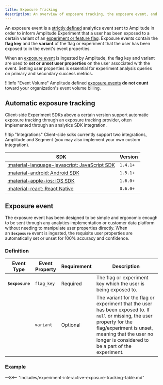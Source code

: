 ```yaml
---
title: Exposure Tracking
description: An overview of exposure tracking, the exposure event, and how to best track exposures within your system.
---
```


An exposure event is a [strictly defined](#exposure-event) analytics event sent to Amplitude in order to inform Amplitude Experiment that a user has been exposed to a certain variant of an [experiment or feature flag](./data-model.md#flags-and-experiments). Exposure events contain the **flag key** and the **variant** of the flag or experiment that the user has been exposed to in the event's event properties.

When an [exposure event](#exposure-event) is ingested by Amplitude, the flag key and variant are used to **set or unset user properties** on the user associated with the event. Setting user properties is essential for experiment analysis queries on primary and secondary success metrics.

!!!info "Event Volume"
    Amplitude defined [exposure events](#exposure-event) **do not count** toward your organization's event volume billing.

## Automatic exposure tracking

Client-side Experiment SDKs above a certain version support automatic exposure tracking through an exposure tracking provider, often implemented through an analytics SDK integration.

!!!tip "Integrations"
    Client-side sdks currently support two integrations, Amplitude and Segment (you may also implement your own custom integration).

| <div class='big-column'>SDK</div> | Version |
| --- | --- |
| [:material-language-javascript: JavaScript SDK](../sdks/javascript-sdk.md#integrations) | `1.4.1+` |
| [:material-android: Android SDK](../sdks/android-sdk.md#integrations) | `1.5.1+` |
| [:material-apple-ios: iOS SDK](../sdks/ios-sdk.md#integrations) | `1.6.0+` |
| [:material-react: React Native](../sdks/react-native-sdk.md#integrations) | `0.6.0+` |


## Exposure event

The exposure event has been designed to be simple and ergonomic enough to be sent through any analytics implementation or customer data platform without needing to manipulate user properties directly. When an **`$exposure`** event is ingested, the requisite user properties are automatically set or unset for 100% accuracy and confidence.

### Definition

| Event Type | <div class='big-column'>Event Property</div> | Requirement | Description |
| --- | --- | --- | --- |
| **`$exposure`** | `flag_key` | Required | The flag or experiment key which the user is being exposed to. |
| | `variant` | Optional | The variant for the flag or experiment that the user has been exposed to. If `null` or missing, the user property for the flag/experiment is unset, meaning that the user no longer is considered to be a part of the experiment. |

### Example

--8<-- "includes/experiment-interactive-exposure-tracking-table.md"
